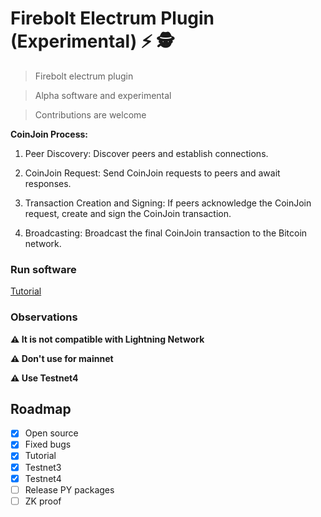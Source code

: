 # Firebolt Electrum Plugin (Experimental) ⚡ 🕵️

>Firebolt electrum plugin

>Alpha software and experimental

>Contributions are welcome 

**CoinJoin Process:**

 1. Peer Discovery: Discover peers and establish connections.
 
 2. CoinJoin Request: Send CoinJoin requests to peers and await responses.
 
 3. Transaction Creation and Signing: If peers acknowledge the CoinJoin request, create and sign the CoinJoin transaction.
    
 4. Broadcasting: Broadcast the final CoinJoin transaction to the Bitcoin network.

### Run software

[Tutorial](https://github.com/AreaLayer/firebolt-electrum/blob/main/docs/tutorial.md)
  
### Observations

**⚠️ It is not compatible with Lightning Network**

**⚠️ Don't use for mainnet**

**⚠️ Use Testnet4**

## Roadmap

- [x] Open source
- [x] Fixed bugs
- [x] Tutorial
- [x] Testnet3
- [x] Testnet4
- [ ] Release PY packages
- [ ] ZK proof